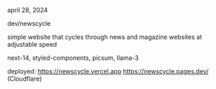 april 28, 2024

dev/newscycle

simple website that cycles through news and magazine websites at adjustable speed

next-14, styled-components, picsum, llama-3

deployed:
    https://newscycle.vercel.app
    https://newscycle.pages.dev/ (Cloudflare)
